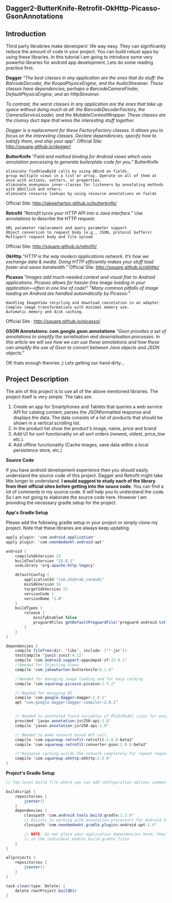 ## Dagger2-ButterKnife-Retrofit-OkHttp-Picasso-GsonAnnotations

## Introduction

Third party librabries make developers' life way easy. They can significantly reduce the amount of code in your project. You can build robust apps by using these libraries. In this tutorial I am going to introduce some very powerful libraries for android app development.  Lets do some reading practice first. 

**Dagger**
_"The best classes in any application are the ones that do stuff: the BarcodeDecoder, the KoopaPhysicsEngine, and the AudioStreamer. These classes have dependencies; perhaps a BarcodeCameraFinder, DefaultPhysicsEngine, and an HttpStreamer._

_To contrast, the worst classes in any application are the ones that take up space without doing much at all: the BarcodeDecoderFactory, the CameraServiceLoader, and the MutableContextWrapper. These classes are the clumsy duct tape that wires the interesting stuff together._

_Dagger is a replacement for these FactoryFactory classes. It allows you to focus on the interesting classes. Declare dependencies, specify how to satisfy them, and ship your app"._
Official Site: http://square.github.io/dagger/

**ButterKnife**
_"Field and method binding for Android views which uses annotation processing to generate boilerplate code for you."_
ButterKnife

    eliminate findViewById calls by using @Bind on fields.
    group multiple views in a list or array. Operate on all of them at once with actions, setters, or properties.
    eliminate anonymous inner-classes for listeners by annotating methods with @OnClick and others.
    eliminate resource lookups by using resource annotations on fields
    
Official Site: http://jakewharton.github.io/butterknife/

**Retrofit**
_"Retrofit turns your HTTP API into a Java interface."_
Use annotations to describe the HTTP request:

    URL parameter replacement and query parameter support
    Object conversion to request body (e.g., JSON, protocol buffers)
    Multipart request body and file upload
    
Official Site: http://square.github.io/retrofit/

**OkHttp**
_"HTTP is the way modern applications network. It’s how we exchange data & media. Doing HTTP efficiently makes your stuff load faster and saves bandwidth."_ Official Site: http://square.github.io/okhttp/

**Picasso**
_"Images add much-needed context and visual flair to Android applications. Picasso allows for hassle-free image loading in your application—often in one line of code!"_
_"Many common pitfalls of image loading on Android are handled automatically by Picasso:"_

    Handling ImageView recycling and download cancelation in an adapter.
    Complex image transformations with minimal memory use.
    Automatic memory and disk caching.
    
Official Site : http://square.github.io/picasso/

**GSON Annotations: com.google.gson.annotations**
_"Gson provides a set of annotations to simplify the serialisation and deserialisation processes. In this article we will see how we can use these annotations and how these can simplify the use of Gson to convert between Java objects and JSON objects."_

OK thats enough theories ;) Lets getting our hand dirty...

## Project Description

The aim of this project is to use all of the above mentioned libraries. The project itself is very simple. The taks are:

1. Create an app for Smartphones and Tablets that queries a web service API for catalog
content, parses the JSONformatted response and displays the data. The data consists of a list of products that should be shown in a vertical scrolling list.
2. In the product list show the product's image, name, price and brand
3. Add UI for sort functionality on all sort orders (newest, oldest, price_low etc.).
4. Add offline functionality (Cache images, save data within a local persistence store, etc.)

**Source Code**

If you have android development experience then you should easily understand the source code of this project. Dagger and Retrofit might take litte longer to understand. __I would suggest to study each of the library from their official sites before getting into the souce code.__ You can find a lot of comments in my source code. It will help you to understand the code. So I am not going to elaborate the source code here. However I am providing the necessary gradle setup for the project. 

**App's Gradle Setup**

Please add the following gradle setup in your project or simply clone my project. Note that these libraries are always keep updating. 

```Java
apply plugin: 'com.android.application'
apply plugin: 'com.neenbedankt.android-apt'

android {
    compileSdkVersion 23
    buildToolsVersion "23.0.1"
    useLibrary 'org.apache.http.legacy'

    defaultConfig {
        applicationId "com.shohrab_carmudi"
        minSdkVersion 16
        targetSdkVersion 23
        versionCode 1
        versionName "1.0"
    }
    buildTypes {
        release {
            minifyEnabled false
            proguardFiles getDefaultProguardFile('proguard-android.txt'), 'proguard-rules.pro'
        }
    }
}

dependencies {
    compile fileTree(dir: 'libs', include: ['*.jar'])
    testCompile 'junit:junit:4.12'
    compile 'com.android.support:appcompat-v7:23.0.1'
    //Needed for Injecting Views
    compile 'com.jakewharton:butterknife:6.1.0'

    //Needed for managing image loading and for easy caching
    compile 'com.squareup.picasso:picasso:2.5.2'

    // Needed for managing DI
    compile 'com.google.dagger:dagger:2.0.1'
    apt "com.google.dagger:dagger-compiler:2.0.1"


    // Needed to annotated field variables of POJO/Model class for easy mapping with JSON fields
    provided 'javax.annotation:jsr250-api:1.0'
    compile 'javax.annotation:jsr250-api:1.0'

    // Needed to make network based API call
    compile 'com.squareup.retrofit:retrofit:2.0.0-beta2'
    compile 'com.squareup.retrofit:converter-gson:2.0.0-beta2'

    //"Response caching avoids the network completely for repeat requests" - http://square.github.io/okhttp/
    compile 'com.squareup.okhttp:okhttp:2.5.0'
}

```

**Project's Gradle Setup**

```Java
// Top-level build file where you can add configuration options common to all sub-projects/modules.

buildscript {
    repositories {
        jcenter()
    }
    dependencies {
        classpath 'com.android.tools.build:gradle:1.3.0'
        // Assists in working with annotation processors for Android Studio.
        classpath 'com.neenbedankt.gradle.plugins:android-apt:1.4'

        // NOTE: Do not place your application dependencies here; they belong
        // in the individual module build.gradle files
    }
}

allprojects {
    repositories {
        jcenter()
    }
}

task clean(type: Delete) {
    delete rootProject.buildDir
}

```


